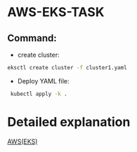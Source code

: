 # AWS-EKS-TASK

## Command:
* create cluster:
```bash
eksctl create cluster -f cluster1.yaml
```  
  
* Deploy YAML file:
```bash
 kubectl apply -k .
```

# Detailed explanation 
[AWS(EKS)](https://medium.com/@rootritesh64/eks-task-9bc836d11f10)
